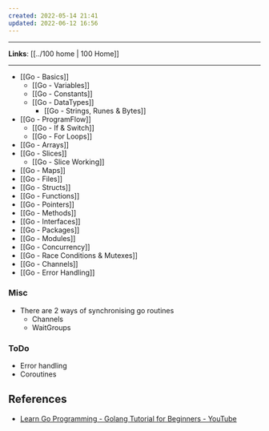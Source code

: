 ```yaml
---
created: 2022-05-14 21:41
updated: 2022-06-12 16:56
---
```

---
**Links**: [[../100 home | 100 Home]]

---
- [[Go - Basics]]
	- [[Go - Variables]]
	- [[Go - Constants]]
	- [[Go - DataTypes]]
		- [[Go - Strings, Runes & Bytes]]
- [[Go - ProgramFlow]]
	- [[Go - If & Switch]]
	- [[Go - For Loops]]
- [[Go - Arrays]]
- [[Go - Slices]]
	- [[Go - Slice Working]]
- [[Go - Maps]]
- [[Go - Files]]
- [[Go - Structs]]
- [[Go - Functions]]
- [[Go - Pointers]]
- [[Go - Methods]]
- [[Go - Interfaces]]
- [[Go - Packages]]
- [[Go - Modules]]
- [[Go - Concurrency]]
- [[Go - Race Conditions & Mutexes]]
- [[Go - Channels]]
- [[Go - Error Handling]]

### Misc
- There are 2 ways of synchronising go routines
	- Channels 
	- WaitGroups

### ToDo
- Error handling 
- Coroutines

## References
- [Learn Go Programming - Golang Tutorial for Beginners - YouTube](https://www.youtube.com/watch?v=YS4e4q9oBaU)